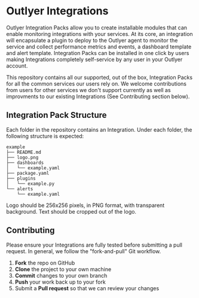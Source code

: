 Outlyer Integrations
====================

Outlyer Integration Packs allow you to create installable modules that can enable monitoring integrations with your services. At its core, an integration will encapsulate a plugin to deploy to the Outlyer agent to monitor the service and collect performance metrics and events, a dashboard template and alert template. Integration Packs can be installed in one click by users making Integrations completely self-service by any user in your Outlyer account.

This repository contains all our supported, out of the box, Integration Packs for all the common services our users rely on. We welcome contributions from users for other services we don't support currently as well as improvments to our existing Integrations (See Contributing section below). 

## Integration Pack Structure

Each folder in the repository contains an Integration. Under each folder, the following structure is expected:

```
example
├── README.md
├── logo.png
├── dashboards
│   └── example.yaml
├── package.yaml
├── plugins
│   └── example.py
└── alerts
    └── example.yaml
```

Logo should be 256x256 pixels, in PNG format, with transparent background. Text should be cropped out of the logo.

## Contributing

Please ensure your Integrations are fully tested before submitting a pull request. In general, we follow the "fork-and-pull" Git workflow.

 1. **Fork** the repo on GitHub
 2. **Clone** the project to your own machine
 3. **Commit** changes to your own branch
 4. **Push** your work back up to your fork
 5. Submit a **Pull request** so that we can review your changes
